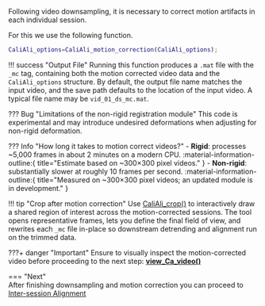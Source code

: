 Following video downsampling, it is necessary to correct motion artifacts in each individual session.

For this we use the following function.
``` matlab
CaliAli_options=CaliAli_motion_correction(CaliAli_options);
```	
!!! success "Output File"
    Running this function produces a `.mat` file with the `_mc` tag, containing both the motion corrected video data and the `CaliAli_options` structure. By default, the output file name matches the input video, and the save path defaults to the location of the input video. A typical file name may be `vid_01_ds_mc.mat`. 
    

??? Bug  "Limitations of the non-rigid registration module"
	This code is experimental and may introduce undesired deformations when adjusting for non-rigid deformation.
	
??? Info "How long it takes to motion correct videos?"
    - **Rigid**: processes ~5,000 frames in about 2 minutes on a modern CPU. :material-information-outline:{ title="Estimate based on ~300×300 pixel videos." }
	- **Non-rigid**: substantially slower at roughly 10 frames per second. :material-information-outline:{ title="Measured on ~300×300 pixel videos; an updated module is in development." }

!!! tip "Crop after motion correction"
	Use [CaliAli_crop()](Functions_doc/CaliAli_crop.md#CaliAli_crop) to interactively draw a shared region of interest across the motion-corrected sessions. The tool opens representative frames, lets you define the final field of view, and rewrites each `_mc` file in-place so downstream detrending and alignment run on the trimmed data.

???+ danger "Important"
	Ensure to visually inspect the motion-corrected video before proceeding to the next step: [**view_Ca_video()**](Functions_doc/view_Ca_video.md#view_Ca_video)

=== "Next"	
After finishing downsampling and motion correction you can proceed to [Inter-session Alignment](alignment.md)




